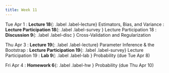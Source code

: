 ```yaml
---
title: Week 11
---
```



Tue Apr 1
: **Lecture 18**{: .label .label-lecture} Estimators, Bias, and Variance
: **Lecture Participation 18**{: .label .label-survey } Lecture Participation 18
: **Discussion 9**{: .label .label-disc } Cross-Validation and Regularization

Thu Apr 3
: **Lecture 19**{: .label .label-lecture} Parameter Inference & the Bootstrap
: **Lecture Participation 19**{: .label .label-survey} Lecture Participation 19
: **Lab 9**{: .label .label-lab }  Probability (due Tue Apr 8)
<!-- : **Exam Prep 8**{: .label .label-examprep } Probability and Bias-Variance -->

Fri Apr 4
: **Homework 6**{: .label .label-hw } Probability (due Thu Apr 10)